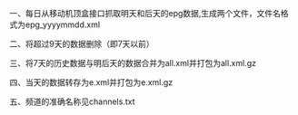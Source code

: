 一、每日从移动机顶盒接口抓取明天和后天的epg数据,生成两个文件，文件名格式为epg_yyyymmdd.xml


二、将超过9天的数据删除（即7天以前）


三、将7天的历史数据与明后天的数据合并为all.xml并打包为all.xml.gz


四、当天的数据转存为e.xml并打包为e.xml.gz


五、频道的准确名称见channels.txt
